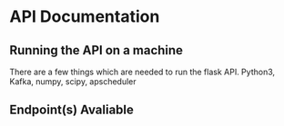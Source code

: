 # API Documentation

## Running the API on a machine

There are a few things which are needed to run the flask API.
Python3, Kafka, numpy, scipy, apscheduler

## Endpoint(s) Avaliable
